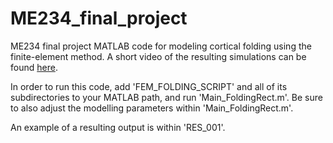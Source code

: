 # ME234_final_project
ME234 final project MATLAB code for modeling cortical folding using the finite-element method. A short video of the resulting simulations can be found [here](https://www.youtube.com/watch?v=_qfmy7yPCOE&list=PLkNjgEMAdyUMbqRxr2ZDnR0FkhNXd3bp2&index=24).

In order to run this code, add 'FEM_FOLDING_SCRIPT' and all of its subdirectories to your MATLAB path, and run 'Main_FoldingRect.m'. Be sure to also adjust the modelling parameters within 'Main_FoldingRect.m'. 

An example of a resulting output is within 'RES_001'. 
